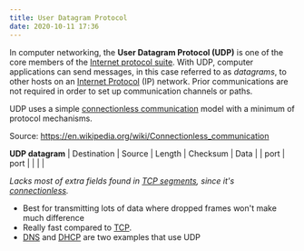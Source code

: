 ```yaml
---
title: User Datagram Protocol
date: 2020-10-11 17:36
---
```


In computer networking, the **User Datagram Protocol (UDP)** is one of the core
members of the [Internet protocol suite](20210615061915-internet-protocol-suite.md). With UDP, computer applications can send
messages, in this case referred to as _datagrams_, to other hosts on an
[Internet Protocol](20201010175903-internet-protocol.md) (IP) network.
Prior communications are not required in order to set up communication channels
or paths. 

UDP uses a simple [connectionless communication](20210615061227-connectionless-communication.md) 
model with a minimum of protocol mechanisms.

Source: https://en.wikipedia.org/wiki/Connectionless_communication

**UDP datagram**
| Destination | Source | Length | Checksum | Data |
| port        | port   |        |          |      |

_Lacks most of extra fields found in [TCP segments](20201011174727-tcp-segment.md), 
since it's [connectionless](20201011173345-connection-vs-connectionless.md)._

* Best for transmitting lots of data where dropped frames won't make much difference
* Really fast compared to [TCP](20201010181222-tcp.md).
* [DNS](20201021131818-dns.md) and
	[DHCP](20201021131828-dhcp.md) are two examples that use UDP


